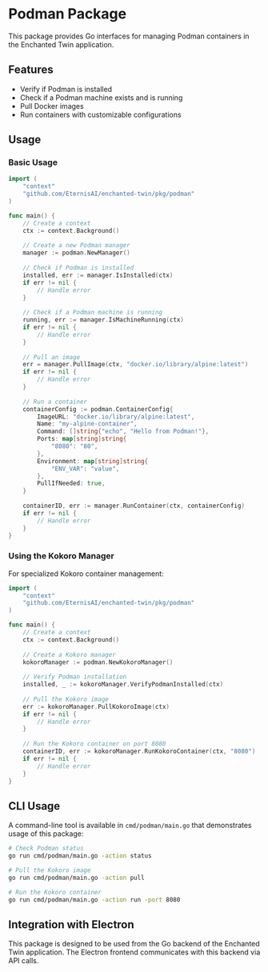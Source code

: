 # Podman Package

This package provides Go interfaces for managing Podman containers in the Enchanted Twin application.

## Features

- Verify if Podman is installed
- Check if a Podman machine exists and is running
- Pull Docker images
- Run containers with customizable configurations

## Usage

### Basic Usage

```go
import (
    "context"
    "github.com/EternisAI/enchanted-twin/pkg/podman"
)

func main() {
    // Create a context
    ctx := context.Background()
    
    // Create a new Podman manager
    manager := podman.NewManager()
    
    // Check if Podman is installed
    installed, err := manager.IsInstalled(ctx)
    if err != nil {
        // Handle error
    }
    
    // Check if a Podman machine is running
    running, err := manager.IsMachineRunning(ctx)
    if err != nil {
        // Handle error
    }
    
    // Pull an image
    err = manager.PullImage(ctx, "docker.io/library/alpine:latest")
    if err != nil {
        // Handle error
    }
    
    // Run a container
    containerConfig := podman.ContainerConfig{
        ImageURL: "docker.io/library/alpine:latest",
        Name: "my-alpine-container",
        Command: []string{"echo", "Hello from Podman!"},
        Ports: map[string]string{
            "8080": "80",
        },
        Environment: map[string]string{
            "ENV_VAR": "value",
        },
        PullIfNeeded: true,
    }
    
    containerID, err := manager.RunContainer(ctx, containerConfig)
    if err != nil {
        // Handle error
    }
}
```

### Using the Kokoro Manager

For specialized Kokoro container management:

```go
import (
    "context"
    "github.com/EternisAI/enchanted-twin/pkg/podman"
)

func main() {
    // Create a context
    ctx := context.Background()
    
    // Create a Kokoro manager
    kokoroManager := podman.NewKokoroManager()
    
    // Verify Podman installation
    installed, _ := kokoroManager.VerifyPodmanInstalled(ctx)
    
    // Pull the Kokoro image
    err := kokoroManager.PullKokoroImage(ctx)
    if err != nil {
        // Handle error
    }
    
    // Run the Kokoro container on port 8080
    containerID, err := kokoroManager.RunKokoroContainer(ctx, "8080")
    if err != nil {
        // Handle error
    }
}
```

## CLI Usage

A command-line tool is available in `cmd/podman/main.go` that demonstrates usage of this package:

```bash
# Check Podman status
go run cmd/podman/main.go -action status

# Pull the Kokoro image
go run cmd/podman/main.go -action pull

# Run the Kokoro container
go run cmd/podman/main.go -action run -port 8080
```

## Integration with Electron

This package is designed to be used from the Go backend of the Enchanted Twin application. The Electron frontend communicates with this backend via API calls. 